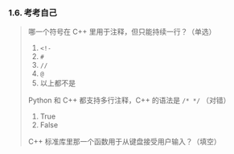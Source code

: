 
### 1.6. 考考自己
> 哪一个符号在 C++ 里用于注释，但只能持续一行？（单选）
>
> 1. `<!-`
> 2. `#`
> 3. `//`
> 4. `@`
> 5. 以上都不是
>
> Python 和 C++ 都支持多行注释，C++ 的语法是 `/* */` （对错）
>
> 1. True
> 2. False
>
> C++ 标准库里那一个函数用于从键盘接受用户输入？（填空）
